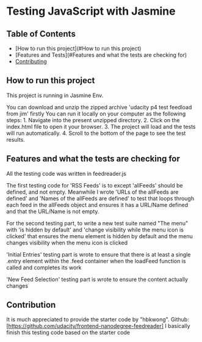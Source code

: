 # Testing JavaScript with Jasmine

## Table of Contents

- [How to run this project](#How to run this project)
- [Features and Tests](#Features and what the tests are checking for)
- [Contributing](#contributing)

## How to run this project

This project is running in Jasmine Env.

You can download and unzip the zipped archive 'udacity p4 test feedload from jim' firstly
You can run it locally on your computer as the following steps:
    1. Navigate into the present unzipped directory.
    2. Click on the index.html file to open it your browser.
    3. The project will load and the tests will run automatically.
    4. Scroll to the bottom of the page to see the test results.


## Features and what the tests are checking for

All the testing code was written in feedreader.js

The first testing code for 'RSS Feeds' is to except 'allFeeds' should be defined, and not empty.
Meanwhile I wrote 'URLs of the allFeeds are defined' and 'Names of the allFeeds are defined' to test that loops through each feed in the allFeeds object and ensures it has a URL/Name defined  and that the URL/Name is not empty.

For the second testing part, to write a new test suite named "The menu" with 'is hidden by default' and  'change visibility while the menu icon is clicked' that ensures the menu element is hidden by default     and the menu changes visibility when the menu icon is clicked

'Initial Entries' testing part is wrote to ensure that there is at least a single .entry element within the .feed container when the loadFeed function is called and completes its work

'New Feed Selection' testing part is wrote to ensure the content actually changes

## Contribution
It is much appreciated to provide the starter code by "hbkwong". 
Github: [https://github.com/udacity/frontend-nanodegree-feedreader]
I basically finish this testing code based on the starter code
